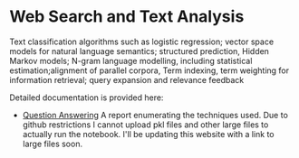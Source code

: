 # Web Search and Text Analysis

Text classification algorithms such as logistic regression; vector space models for natural language semantics; structured prediction, Hidden Markov models; N-gram language modelling, including statistical estimation;alignment of parallel corpora, Term indexing, term weighting for information retrieval; query expansion and relevance feedback

Detailed documentation is provided here:

* [Question Answering](https://danielgil1.github.io/web-search-text-analysis/)
A report enumerating the techniques used. Due to github restrictions I cannot upload pkl files and other large files to actually run the notebook. I'll be updating this website with a link to large files soon.
